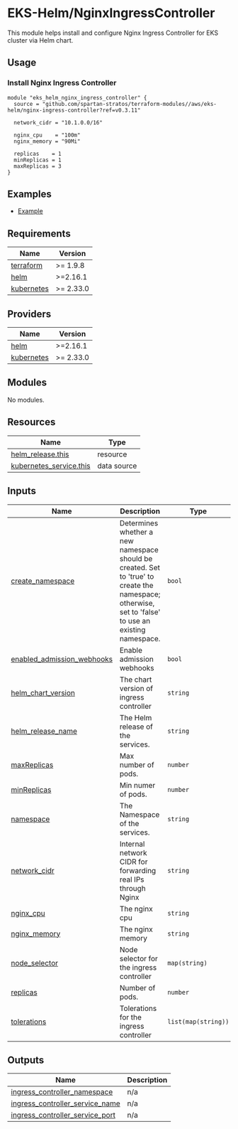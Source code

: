 # EKS-Helm/NginxIngressController

This module helps install and configure Nginx Ingress Controller for EKS cluster via Helm chart.

## Usage

### Install Nginx Ingress Controller

```hcl
module "eks_helm_nginx_ingress_controller" {
  source = "github.com/spartan-stratos/terraform-modules//aws/eks-helm/nginx-ingress-controller?ref=v0.3.11"

  network_cidr = "10.1.0.0/16"

  nginx_cpu    = "100m"
  nginx_memory = "90Mi"

  replicas    = 1
  minReplicas = 1
  maxReplicas = 3
}
```

## Examples

- [Example](./examples/complete)

<!-- BEGIN_TF_DOCS -->

## Requirements

| Name                                                                         | Version   |
|------------------------------------------------------------------------------|-----------|
| <a name="requirement_terraform"></a> [terraform](#requirement\_terraform)    | >= 1.9.8  |
| <a name="requirement_helm"></a> [helm](#requirement\_helm)                   | >=2.16.1  |
| <a name="requirement_kubernetes"></a> [kubernetes](#requirement\_kubernetes) | >= 2.33.0 |

## Providers

| Name                                                                   | Version   |
|------------------------------------------------------------------------|-----------|
| <a name="provider_helm"></a> [helm](#provider\_helm)                   | >=2.16.1  |
| <a name="provider_kubernetes"></a> [kubernetes](#provider\_kubernetes) | >= 2.33.0 |

## Modules

No modules.

## Resources

| Name                                                                                                                     | Type        |
|--------------------------------------------------------------------------------------------------------------------------|-------------|
| [helm_release.this](https://registry.terraform.io/providers/hashicorp/helm/latest/docs/resources/release)                | resource    |
| [kubernetes_service.this](https://registry.terraform.io/providers/hashicorp/kubernetes/latest/docs/data-sources/service) | data source |

## Inputs

| Name                                                                                                                 | Description                                                                                                                                          | Type                | Default           | Required |
|----------------------------------------------------------------------------------------------------------------------|------------------------------------------------------------------------------------------------------------------------------------------------------|---------------------|-------------------|:--------:|
| <a name="input_create_namespace"></a> [create\_namespace](#input\_create\_namespace)                                 | Determines whether a new namespace should be created. Set to 'true' to create the namespace; otherwise, set to 'false' to use an existing namespace. | `bool`              | `true`            |    no    |
| <a name="input_enabled_admission_webhooks"></a> [enabled\_admission\_webhooks](#input\_enabled\_admission\_webhooks) | Enable admission webhooks                                                                                                                            | `bool`              | `false`           |    no    |
| <a name="input_helm_chart_version"></a> [helm\_chart\_version](#input\_helm\_chart\_version)                         | The chart version of ingress controller                                                                                                              | `string`            | `"4.12.1"`        |    no    |
| <a name="input_helm_release_name"></a> [helm\_release\_name](#input\_helm\_release\_name)                            | The Helm release of the services.                                                                                                                    | `string`            | `"ingress-nginx"` |    no    |
| <a name="input_maxReplicas"></a> [maxReplicas](#input\_maxReplicas)                                                  | Max number of pods.                                                                                                                                  | `number`            | `3`               |    no    |
| <a name="input_minReplicas"></a> [minReplicas](#input\_minReplicas)                                                  | Min numer of pods.                                                                                                                                   | `number`            | `1`               |    no    |
| <a name="input_namespace"></a> [namespace](#input\_namespace)                                                        | The Namespace of the services.                                                                                                                       | `string`            | `"kube-system"`   |    no    |
| <a name="input_network_cidr"></a> [network\_cidr](#input\_network\_cidr)                                             | Internal network CIDR for forwarding real IPs through Nginx                                                                                          | `string`            | n/a               |   yes    |
| <a name="input_nginx_cpu"></a> [nginx\_cpu](#input\_nginx\_cpu)                                                      | The nginx cpu                                                                                                                                        | `string`            | `"100m"`          |    no    |
| <a name="input_nginx_memory"></a> [nginx\_memory](#input\_nginx\_memory)                                             | The nginx memory                                                                                                                                     | `string`            | `"90Mi"`          |    no    |
| <a name="input_node_selector"></a> [node\_selector](#input\_node\_selector)                                          | Node selector for the ingress controller                                                                                                             | `map(string)`       | `{}`              |    no    |
| <a name="input_replicas"></a> [replicas](#input\_replicas)                                                           | Number of pods.                                                                                                                                      | `number`            | `1`               |    no    |
| <a name="input_tolerations"></a> [tolerations](#input\_tolerations)                                                  | Tolerations for the ingress controller                                                                                                               | `list(map(string))` | `[]`              |    no    |

## Outputs

| Name                                                                                                                                    | Description |
|-----------------------------------------------------------------------------------------------------------------------------------------|-------------|
| <a name="output_ingress_controller_namespace"></a> [ingress\_controller\_namespace](#output\_ingress\_controller\_namespace)            | n/a         |
| <a name="output_ingress_controller_service_name"></a> [ingress\_controller\_service\_name](#output\_ingress\_controller\_service\_name) | n/a         |
| <a name="output_ingress_controller_service_port"></a> [ingress\_controller\_service\_port](#output\_ingress\_controller\_service\_port) | n/a         |

<!-- END_TF_DOCS -->
